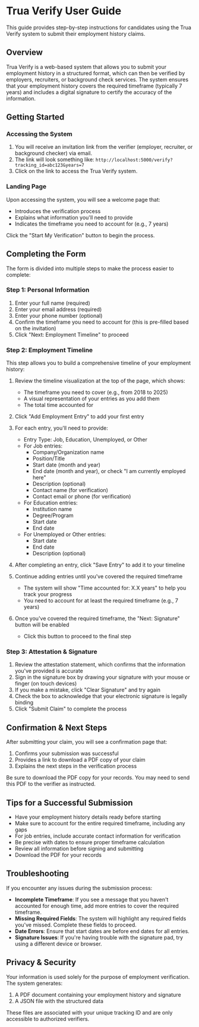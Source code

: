 # Trua Verify User Guide

This guide provides step-by-step instructions for candidates using the Trua Verify system to submit their employment history claims.

## Overview

Trua Verify is a web-based system that allows you to submit your employment history in a structured format, which can then be verified by employers, recruiters, or background check services. The system ensures that your employment history covers the required timeframe (typically 7 years) and includes a digital signature to certify the accuracy of the information.

## Getting Started

### Accessing the System

1. You will receive an invitation link from the verifier (employer, recruiter, or background checker) via email.
2. The link will look something like: `http://localhost:5000/verify?tracking_id=abc123&years=7`
3. Click on the link to access the Trua Verify system.

### Landing Page

Upon accessing the system, you will see a welcome page that:
- Introduces the verification process
- Explains what information you'll need to provide
- Indicates the timeframe you need to account for (e.g., 7 years)

Click the "Start My Verification" button to begin the process.

## Completing the Form

The form is divided into multiple steps to make the process easier to complete:

### Step 1: Personal Information

1. Enter your full name (required)
2. Enter your email address (required)
3. Enter your phone number (optional)
4. Confirm the timeframe you need to account for (this is pre-filled based on the invitation)
5. Click "Next: Employment Timeline" to proceed

### Step 2: Employment Timeline

This step allows you to build a comprehensive timeline of your employment history:

1. Review the timeline visualization at the top of the page, which shows:
   - The timeframe you need to cover (e.g., from 2018 to 2025)
   - A visual representation of your entries as you add them
   - The total time accounted for

2. Click "Add Employment Entry" to add your first entry

3. For each entry, you'll need to provide:
   - Entry Type: Job, Education, Unemployed, or Other
   - For Job entries:
     - Company/Organization name
     - Position/Title
     - Start date (month and year)
     - End date (month and year), or check "I am currently employed here"
     - Description (optional)
     - Contact name (for verification)
     - Contact email or phone (for verification)
   - For Education entries:
     - Institution name
     - Degree/Program
     - Start date
     - End date
   - For Unemployed or Other entries:
     - Start date
     - End date
     - Description (optional)

4. After completing an entry, click "Save Entry" to add it to your timeline

5. Continue adding entries until you've covered the required timeframe
   - The system will show "Time accounted for: X.X years" to help you track your progress
   - You need to account for at least the required timeframe (e.g., 7 years)

6. Once you've covered the required timeframe, the "Next: Signature" button will be enabled
   - Click this button to proceed to the final step

### Step 3: Attestation & Signature

1. Review the attestation statement, which confirms that the information you've provided is accurate
2. Sign in the signature box by drawing your signature with your mouse or finger (on touch devices)
3. If you make a mistake, click "Clear Signature" and try again
4. Check the box to acknowledge that your electronic signature is legally binding
5. Click "Submit Claim" to complete the process

## Confirmation & Next Steps

After submitting your claim, you will see a confirmation page that:
1. Confirms your submission was successful
2. Provides a link to download a PDF copy of your claim
3. Explains the next steps in the verification process

Be sure to download the PDF copy for your records. You may need to send this PDF to the verifier as instructed.

## Tips for a Successful Submission

- Have your employment history details ready before starting
- Make sure to account for the entire required timeframe, including any gaps
- For job entries, include accurate contact information for verification
- Be precise with dates to ensure proper timeframe calculation
- Review all information before signing and submitting
- Download the PDF for your records

## Troubleshooting

If you encounter any issues during the submission process:

- **Incomplete Timeframe**: If you see a message that you haven't accounted for enough time, add more entries to cover the required timeframe.
- **Missing Required Fields**: The system will highlight any required fields you've missed. Complete these fields to proceed.
- **Date Errors**: Ensure that start dates are before end dates for all entries.
- **Signature Issues**: If you're having trouble with the signature pad, try using a different device or browser.

## Privacy & Security

Your information is used solely for the purpose of employment verification. The system generates:
1. A PDF document containing your employment history and signature
2. A JSON file with the structured data

These files are associated with your unique tracking ID and are only accessible to authorized verifiers.
